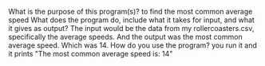 What is the purpose of this program(s)? to find the most common average speed
What does the program do, include what it takes for input, and what it gives as output? The input would be the data from my rollercoasters.csv, specifically the average speeds. 
And the output was the most common average speed. Which was 14.
How do you use the program? you run it and it prints "The most common average speed is: 14"

